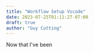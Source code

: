 ```yaml
---
title: "Workflow Setup Vscode"
date: 2023-07-25T01:11:27-07:00
draft: true
author: "Guy Cutting"
---
```


Now that I've been 